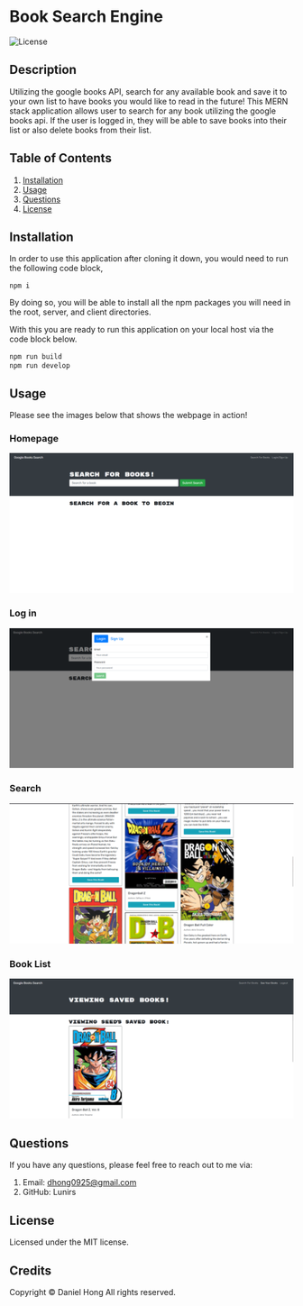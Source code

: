 # Book Search Engine

![License](https://img.shields.io/badge/license-MIT-blue.svg)

## Description

Utilizing the google books API, search for any available book and save it to your own list to have books you would like to read in the future!
This MERN stack application allows user to search for any book utilizing the google books api. If the user is logged in, they will be able to save books into their list or also delete books from their list.

## Table of Contents

1. [Installation](#installation)
2. [Usage](#usage)
3. [Questions](#questions)
4. [License](#license)

## Installation

In order to use this application after cloning it down, you would need to run the following code block,

```
npm i
```

By doing so, you will be able to install all the npm packages you will need in the root, server, and client directories.

With this you are ready to run this application on your local host via the code block below.

```
npm run build
npm run develop
```

## Usage

Please see the images below that shows the webpage in action!

### Homepage

![screenshot](./client/src/assets/img/homepage.png)

### Log in

![screenshot](./client/src/assets/img/login.png)

### Search

![screenshot](./client/src/assets/img/search.png)

### Book List

![screenshot](./client/src/assets/img/savedbook.png)

## Questions

If you have any questions, please feel free to reach out to me via:

1. Email: dhong0925@gmail.com
2. GitHub: Lunirs

## License

Licensed under the MIT license.

## Credits

Copyright © Daniel Hong All rights reserved.
